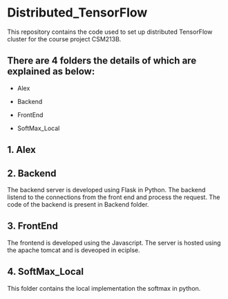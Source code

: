# Distributed_TensorFlow
This repository contains the code used to set up distributed TensorFlow cluster for the course project CSM213B.

## There are 4 folders the details of which are explained as below:

* Alex

* Backend

* FrontEnd

* SoftMax_Local

## 1. Alex

## 2. Backend
The backend server is developed using Flask in Python. The backend listend to the connections from the front end and process the request.
The code of the backend is present in Backend folder.

## 3. FrontEnd
The frontend is developed using the Javascript. The server is hosted using the apache tomcat and is deveoped in eciplse.

## 4. SoftMax_Local
This folder contains the local implementation the softmax in python.
